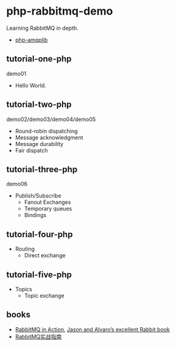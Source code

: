 # php-rabbitmq-demo

Learning RabbitMQ in depth.

- [php-amqplib](https://github.com/php-amqplib/php-amqplib)

## tutorial-one-php

demo01

- Hello World.

## tutorial-two-php

demo02/demo03/demo04/demo05

- Round-robin dispatching
- Message acknowledgment
- Message durability
- Fair dispatch

## tutorial-three-php

demo06

- Publish/Subscribe
    - Fanout Exchanges
    - Temporary queues
    - Bindings

## tutorial-four-php

- Routing
    - Direct exchange

## tutorial-five-php

- Topics
    - Topic exchange

## books

- [RabbitMQ in Action](https://www.manning.com/books/rabbitmq-in-action), [Jason and Alvaro’s excellent Rabbit book](http://www.rabbitmq.com/blog/2012/05/29/jason-and-alvaros-excellent-rabbit-book/)
- [RabbitMQ实战指南](https://www.amazon.cn/dp/B077MQC3KM)

